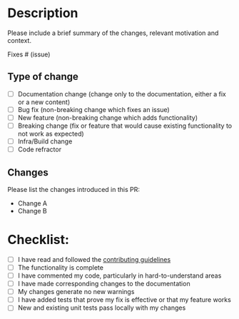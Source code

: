 # Description

Please include a brief summary of the changes, relevant motivation and context.

Fixes # (issue)

## Type of change

- [ ] Documentation change (change only to the documentation, either a fix or a new content)
- [ ] Bug fix (non-breaking change which fixes an issue)
- [ ] New feature (non-breaking change which adds functionality)
- [ ] Breaking change (fix or feature that would cause existing functionality to not work as expected)
- [ ] Infra/Build change
- [ ] Code refractor

## Changes

Please list the changes introduced in this PR:

- Change A
- Change B

# Checklist:

- [ ] I have read and followed the [contributing guidelines](https://github.com/NVIDIA/TransformerEngine/blob/main/CONTRIBUTING.rst)
- [ ] The functionality is complete
- [ ] I have commented my code, particularly in hard-to-understand areas
- [ ] I have made corresponding changes to the documentation
- [ ] My changes generate no new warnings
- [ ] I have added tests that prove my fix is effective or that my feature works
- [ ] New and existing unit tests pass locally with my changes
